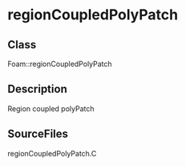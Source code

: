 # regionCoupledPolyPatch 
## Class
Foam::regionCoupledPolyPatch

## Description
Region coupled polyPatch

## SourceFiles
regionCoupledPolyPatch.C

